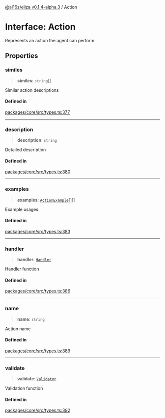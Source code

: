 [@ai16z/eliza v0.1.4-alpha.3](../index.md) / Action

# Interface: Action

Represents an action the agent can perform

## Properties

### similes

> **similes**: `string`[]

Similar action descriptions

#### Defined in

[packages/core/src/types.ts:377](https://github.com/ai16z/eliza/blob/main/packages/core/src/types.ts#L377)

---

### description

> **description**: `string`

Detailed description

#### Defined in

[packages/core/src/types.ts:380](https://github.com/ai16z/eliza/blob/main/packages/core/src/types.ts#L380)

---

### examples

> **examples**: [`ActionExample`](ActionExample.md)[][]

Example usages

#### Defined in

[packages/core/src/types.ts:383](https://github.com/ai16z/eliza/blob/main/packages/core/src/types.ts#L383)

---

### handler

> **handler**: [`Handler`](../type-aliases/Handler.md)

Handler function

#### Defined in

[packages/core/src/types.ts:386](https://github.com/ai16z/eliza/blob/main/packages/core/src/types.ts#L386)

---

### name

> **name**: `string`

Action name

#### Defined in

[packages/core/src/types.ts:389](https://github.com/ai16z/eliza/blob/main/packages/core/src/types.ts#L389)

---

### validate

> **validate**: [`Validator`](../type-aliases/Validator.md)

Validation function

#### Defined in

[packages/core/src/types.ts:392](https://github.com/ai16z/eliza/blob/main/packages/core/src/types.ts#L392)
